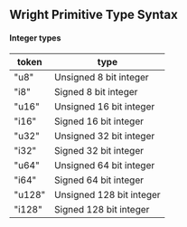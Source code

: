 ## Wright Primitive Type Syntax

#### Integer types
|token | type
|---|---
|"u8" | Unsigned 8 bit integer
|"i8" | Signed 8 bit integer
|"u16" | Unsigned 16 bit integer
|"i16" | Signed 16 bit integer
|"u32" | Unsigned 32 bit integer
|"i32" | Signed 32 bit integer
|"u64" | Unsigned 64 bit integer
|"i64" | Signed 64 bit integer
|"u128" | Unsigned 128 bit integer
|"i128" | Signed 128 bit integer
